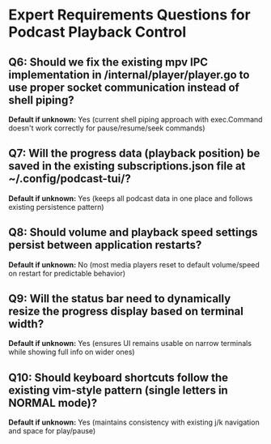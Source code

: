 # Expert Requirements Questions for Podcast Playback Control

## Q6: Should we fix the existing mpv IPC implementation in /internal/player/player.go to use proper socket communication instead of shell piping?
**Default if unknown:** Yes (current shell piping approach with exec.Command doesn't work correctly for pause/resume/seek commands)

## Q7: Will the progress data (playback position) be saved in the existing subscriptions.json file at ~/.config/podcast-tui/?
**Default if unknown:** Yes (keeps all podcast data in one place and follows existing persistence pattern)

## Q8: Should volume and playback speed settings persist between application restarts?
**Default if unknown:** No (most media players reset to default volume/speed on restart for predictable behavior)

## Q9: Will the status bar need to dynamically resize the progress display based on terminal width?
**Default if unknown:** Yes (ensures UI remains usable on narrow terminals while showing full info on wider ones)

## Q10: Should keyboard shortcuts follow the existing vim-style pattern (single letters in NORMAL mode)?
**Default if unknown:** Yes (maintains consistency with existing j/k navigation and space for play/pause)